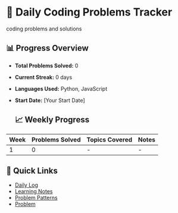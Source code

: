 # 🚀 Daily Coding Problems Tracker

coding problems and solutions

## 📊 Progress Overview
- **Total Problems Solved:** 0
- **Current Streak:** 0 days
- **Languages Used:** Python, JavaScript
- **Start Date:** [Your Start Date]

  ## 📈 Weekly Progress
| Week | Problems Solved | Topics Covered | Notes |
|------|----------------|----------------|-------|
| 1    | 0              | -              | -     |




## 🔗 Quick Links
- [Daily Log](./progress/daily-log.md)
- [Learning Notes](./notes/learning-log.md)
- [Problem Patterns](./notes/patterns.md)
- [Problem ](./Problems)

